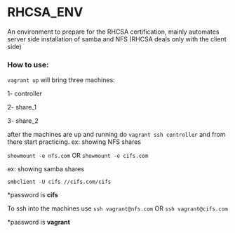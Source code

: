 # RHCSA_ENV
An environment to prepare for the RHCSA certification, mainly automates server side installation of samba and NFS (RHCSA deals only with the client side)

### How to use:

`vagrant up` will bring three machines:

1- controller 

2- share_1

3- share_2

after the machines are up and running do `vagrant ssh controller` and from there start practicing.
ex: showing NFS shares 

`showmount -e nfs.com` OR `showmount -e cifs.com`

ex: showing samba shares 

`smbclient -U cifs //cifs.com/cifs`

*password is **cifs**

 To ssh into the machines use 
`ssh vagrant@nfs.com` OR `ssh vagrant@cifs.com` 

*password is **vagrant**

